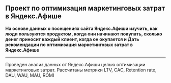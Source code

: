 ## Проект по оптимизация маркетинговых затрат в Яндекс.Афише

**На основе данных о посещениях сайта Яндекс.Афиши изучить, как люди пользуются продуктом, когда они начинают покупать, сколько денег приносит каждый клиент, когда он окупается и Дать рекомендации по оптимизация маркетинговых затрат в Яндекс.Афише**
____________________________
Проведен анализ данных от Яндекс.Афиши целью оптимизации маркетинговых затрат.
Рассчитаны метрики LTV, CAC, Retention rate, DAU, WAU, MAU, ROMI
